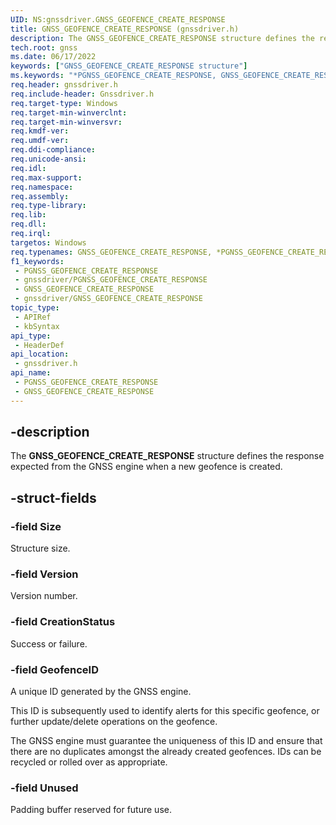 ```yaml
---
UID: NS:gnssdriver.GNSS_GEOFENCE_CREATE_RESPONSE
title: GNSS_GEOFENCE_CREATE_RESPONSE (gnssdriver.h)
description: The GNSS_GEOFENCE_CREATE_RESPONSE structure defines the response expected from the GNSS engine when a new geofence is created.
tech.root: gnss
ms.date: 06/17/2022
keywords: ["GNSS_GEOFENCE_CREATE_RESPONSE structure"]
ms.keywords: "*PGNSS_GEOFENCE_CREATE_RESPONSE, GNSS_GEOFENCE_CREATE_RESPONSE, GNSS_GEOFENCE_CREATE_RESPONSE structure [Sensor Devices], PGNSS_GEOFENCE_CREATE_RESPONSE, PGNSS_GEOFENCE_CREATE_RESPONSE structure pointer [Sensor Devices], gnss.gnss_geofence_create_response, gnssdriver/GNSS_GEOFENCE_CREATE_RESPONSE, gnssdriver/PGNSS_GEOFENCE_CREATE_RESPONSE"
req.header: gnssdriver.h
req.include-header: Gnssdriver.h
req.target-type: Windows
req.target-min-winverclnt: 
req.target-min-winversvr: 
req.kmdf-ver: 
req.umdf-ver: 
req.ddi-compliance: 
req.unicode-ansi: 
req.idl: 
req.max-support: 
req.namespace: 
req.assembly: 
req.type-library: 
req.lib: 
req.dll: 
req.irql: 
targetos: Windows
req.typenames: GNSS_GEOFENCE_CREATE_RESPONSE, *PGNSS_GEOFENCE_CREATE_RESPONSE
f1_keywords:
 - PGNSS_GEOFENCE_CREATE_RESPONSE
 - gnssdriver/PGNSS_GEOFENCE_CREATE_RESPONSE
 - GNSS_GEOFENCE_CREATE_RESPONSE
 - gnssdriver/GNSS_GEOFENCE_CREATE_RESPONSE
topic_type:
 - APIRef
 - kbSyntax
api_type:
 - HeaderDef
api_location:
 - gnssdriver.h
api_name:
 - PGNSS_GEOFENCE_CREATE_RESPONSE
 - GNSS_GEOFENCE_CREATE_RESPONSE
---
```


## -description

The **GNSS_GEOFENCE_CREATE_RESPONSE** structure defines the response expected from the GNSS engine when a new geofence is created.

## -struct-fields

### -field Size

Structure size.

### -field Version

Version number.

### -field CreationStatus

Success or failure.

### -field GeofenceID

A unique ID generated by the GNSS engine.

 This ID is subsequently used to identify alerts for this specific geofence, or further update/delete operations on the geofence.

The GNSS engine must guarantee the uniqueness of this ID and ensure that there are no duplicates amongst the already created geofences. IDs can be recycled or rolled over as appropriate.

### -field Unused

Padding buffer reserved for future use.

